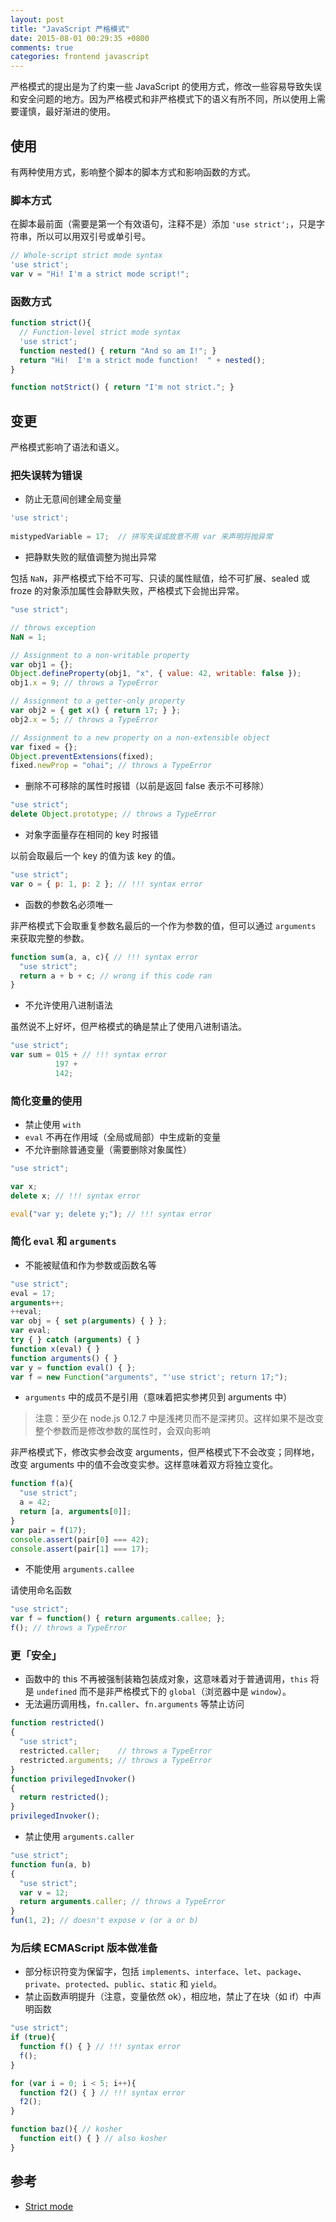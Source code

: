 ```yaml
---
layout: post
title: "JavaScript 严格模式"
date: 2015-08-01 00:29:35 +0800
comments: true
categories: frontend javascript
---
```


严格模式的提出是为了约束一些 JavaScript 的使用方式，修改一些容易导致失误和安全问题的地方。因为严格模式和非严格模式下的语义有所不同，所以使用上需要谨慎，最好渐进的使用。

## 使用

有两种使用方式，影响整个脚本的脚本方式和影响函数的方式。

### 脚本方式

在脚本最前面（需要是第一个有效语句，注释不是）添加 `'use strict';`，只是字符串，所以可以用双引号或单引号。

```js
// Whole-script strict mode syntax
'use strict';
var v = "Hi! I'm a strict mode script!";
```

<!-- more -->

### 函数方式

```js
function strict(){
  // Function-level strict mode syntax
  'use strict';
  function nested() { return "And so am I!"; }
  return "Hi!  I'm a strict mode function!  " + nested();
}

function notStrict() { return "I'm not strict."; }
```

## 变更

严格模式影响了语法和语义。

### 把失误转为错误

- 防止无意间创建全局变量

```js
'use strict';
                        
mistypedVariable = 17;  // 拼写失误或故意不用 var 来声明将抛异常
```

- 把静默失败的赋值调整为抛出异常

包括 `NaN`，非严格模式下给不可写、只读的属性赋值，给不可扩展、sealed 或 froze 的对象添加属性会静默失败，严格模式下会抛出异常。

```js
"use strict";

// throws exception
NaN = 1;

// Assignment to a non-writable property
var obj1 = {};
Object.defineProperty(obj1, "x", { value: 42, writable: false });
obj1.x = 9; // throws a TypeError

// Assignment to a getter-only property
var obj2 = { get x() { return 17; } };
obj2.x = 5; // throws a TypeError

// Assignment to a new property on a non-extensible object
var fixed = {};
Object.preventExtensions(fixed);
fixed.newProp = "ohai"; // throws a TypeError
```

- 删除不可移除的属性时报错（以前是返回 false 表示不可移除）

```js
"use strict";
delete Object.prototype; // throws a TypeError
```

- 对象字面量存在相同的 key 时报错

以前会取最后一个 key 的值为该 key 的值。

```js
"use strict";
var o = { p: 1, p: 2 }; // !!! syntax error
```

- 函数的参数名必须唯一

非严格模式下会取重复参数名最后的一个作为参数的值，但可以通过 `arguments` 来获取完整的参数。

```js
function sum(a, a, c){ // !!! syntax error
  "use strict";
  return a + b + c; // wrong if this code ran
}
```

- 不允许使用八进制语法

虽然说不上好坏，但严格模式的确是禁止了使用八进制语法。

```js
"use strict";
var sum = 015 + // !!! syntax error
          197 +
          142;
```

### 简化变量的使用

- 禁止使用 `with`
- `eval` 不再在作用域（全局或局部）中生成新的变量
- 不允许删除普通变量（需要删除对象属性）

```js
"use strict";

var x;
delete x; // !!! syntax error

eval("var y; delete y;"); // !!! syntax error
```

### 简化 `eval` 和 `arguments`

- 不能被赋值和作为参数或函数名等

```js
"use strict";
eval = 17;
arguments++;
++eval;
var obj = { set p(arguments) { } };
var eval;
try { } catch (arguments) { }
function x(eval) { }
function arguments() { }
var y = function eval() { };
var f = new Function("arguments", "'use strict'; return 17;");
```

- `arguments` 中的成员不是引用（意味着把实参拷贝到 arguments 中）

> 注意：至少在 node.js 0.12.7 中是浅拷贝而不是深拷贝。这样如果不是改变整个参数而是修改参数的属性时，会双向影响

非严格模式下，修改实参会改变 arguments，但严格模式下不会改变；同样地，改变 arguments 中的值不会改变实参。这样意味着双方将独立变化。

```js
function f(a){
  "use strict";
  a = 42;
  return [a, arguments[0]];
}
var pair = f(17);
console.assert(pair[0] === 42);
console.assert(pair[1] === 17);
```

- 不能使用 `arguments.callee`

请使用命名函数

```js
"use strict";
var f = function() { return arguments.callee; };
f(); // throws a TypeError
```

### 更「安全」

- 函数中的 this 不再被强制装箱包装成对象，这意味着对于普通调用，`this` 将是 `undefined` 而不是非严格模式下的 `global`（浏览器中是 `window`）。
- 无法遍历调用栈，`fn.caller`、`fn.arguments` 等禁止访问

```js
function restricted()
{
  "use strict";
  restricted.caller;    // throws a TypeError
  restricted.arguments; // throws a TypeError
}
function privilegedInvoker()
{
  return restricted();
}
privilegedInvoker();
```

- 禁止使用 `arguments.caller`

```js
"use strict";
function fun(a, b)
{
  "use strict";
  var v = 12;
  return arguments.caller; // throws a TypeError
}
fun(1, 2); // doesn't expose v (or a or b)
```

### 为后续 ECMAScript 版本做准备

- 部分标识符变为保留字，包括 `implements`、`interface`、`let`、`package`、`private`、`protected`、`public`、`static` 和 `yield`。
- 禁止函数声明提升（注意，变量依然 ok），相应地，禁止了在块（如 if）中声明函数

```js
"use strict";
if (true){
  function f() { } // !!! syntax error
  f();
}

for (var i = 0; i < 5; i++){
  function f2() { } // !!! syntax error
  f2();
}

function baz(){ // kosher
  function eit() { } // also kosher
}
```

## 参考

- [Strict mode](https://developer.mozilla.org/en-US/docs/Web/JavaScript/Reference/Strict_mode)
